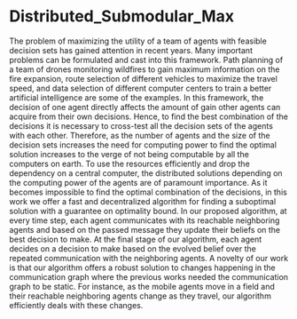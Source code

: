 # Distributed_Submodular_Max
The problem of maximizing the utility of a team of agents with feasible decision sets has gained attention in recent years. Many important problems can be formulated and cast into this framework. Path planning of a team of drones monitoring wildfires to gain maximum information on the fire expansion, route selection of different vehicles to maximize the travel speed, and data selection of different computer centers to train a better artificial intelligence are some of the examples. In this framework, the decision of one agent directly affects the amount of gain other agents can acquire from their own decisions. Hence, to find the best combination of the decisions it is necessary to cross-test all the decision sets of the agents with each other. Therefore, as the number of agents and the size of the decision sets increases the need for computing power to find the optimal solution increases to the verge of not being computable by all the computers on earth. 
To use the resources efficiently and drop the dependency on a central computer, the distributed solutions depending on the computing power of the agents are of paramount importance. As it becomes impossible to find the optimal combination of the decisions, in this work we offer a fast and decentralized algorithm for finding a suboptimal solution with a guarantee on optimality bound. In our proposed algorithm, at every time step, each agent communicates with its reachable neighboring agents and based on the passed message they update their beliefs on the best decision to make. At the final stage of our algorithm, each agent decides on a decision to make based on the evolved belief over the repeated communication with the neighboring agents. A novelty of our work is that our algorithm offers a robust solution to changes happening in the communication graph where the previous works needed the communication graph to be static. For instance, as the mobile agents move in a field and their reachable neighboring agents change as they travel, our algorithm efficiently deals with these changes.
